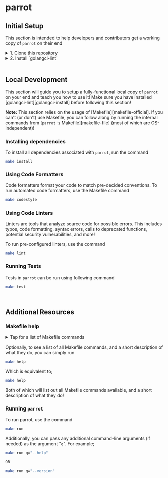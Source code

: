 
# parrot

## Initial Setup

This section is intended to help developers and contributors get a working copy of
`parrot` on their end

<details>
<summary>
    1. Clone this repository
</summary><br>

```sh
git clone https://github.com/nagarajRPoojari/parrot
cd parrot
```
</details>

<details>
<summary>
    2. Install `golangci-lint`
</summary><br>

Install `golangci-lint` from the [official website][golangci-install] for your OS
</details>
<br>


## Local Development

This section will guide you to setup a fully-functional local copy of `parrot`
on your end and teach you how to use it! Make sure you have installed
[golangci-lint][golangci-install] before following this section!

**Note:** This section relies on the usage of [Makefile][makefile-official]. If you
can't (or don't) use Makefile, you can follow along by running the internal commands
from [`parrot's` Makefile][makefile-file] (most of which are
OS-independent)!

### Installing dependencies

To install all dependencies associated with `parrot`, run the
command

```sh
make install
```


### Using Code Formatters

Code formatters format your code to match pre-decided conventions. To run automated code
formatters, use the Makefile command

```sh
make codestyle
```

### Using Code Linters

Linters are tools that analyze source code for possible errors. This includes typos,
code formatting, syntax errors, calls to deprecated functions, potential security
vulnerabilities, and more!

To run pre-configured linters, use the command

```sh
make lint
```

### Running Tests

Tests in `parrot` can be run using following command
```sh
make test
```

<br>


## Additional Resources

### Makefile help

<details>
<summary>
    Tap for a list of Makefile commands
</summary><br>

| Target                             | Description                                      |
|------------------------------------|--------------------------------------------------|
| `make build`                       | Build the LSM binary                             |
| `make run`                         | Build and run the binary                         |
| `make test`                        | Run tests with coverage                          |
| `make coverage`                    | Generate HTML test coverage report               |
| `make race_test`                   | Run tests with Go's race detector                |
| `make benchmark read`              | Run read benchmark                               |
| `make benchmark write`             | Run both WAL and non-WAL write benchmarks        |
| `make benchmark write WAL=on`      | Run only WAL-enabled write benchmark             |
| `make benchmark write WAL=off`     | Run only non-WAL write benchmark                 |
| `make prof cpu`                    | Analyze CPU profile                              |
| `make prof mem`                    | Analyze memory profile                           |
| `make prof goroutines`             | Analyze goroutine profile                        |
| `make clean`                       | Clean build artifacts and profiling files        |

<br>
</details>

Optionally, to see a list of all Makefile commands, and a short description of what they
do, you can simply run

```sh
make help
```

Which is equivalent to;

```sh
make help
```

Both of which will list out all Makefile commands available, and a short description
of what they do!

### Running `parrot`

To run parrot, use the command

```sh
make run
```

Additionally, you can pass any additional command-line arguments (if needed) as the
argument "`q`". For example;

```sh
make run q="--help"

OR

make run q="--version"
```
<br>



<br>